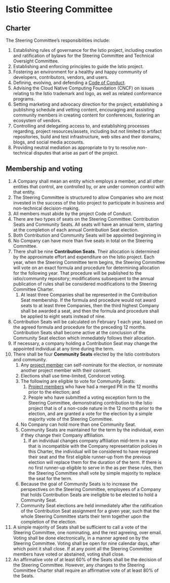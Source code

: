 # Istio Steering Committee

## Charter

The Steering Committee’s responsibilities include:

1. Establishing rules of governance for the Istio project, including creation
and ratification of bylaws for the Steering Committee and Technical Oversight
Committee.
1. Establishing and enforcing principles to guide the Istio project.
1. Fostering an environment for a healthy and happy community of developers,
contributors, vendors, and users.
1. Defining, evolving, and defending a
[Code of Conduct](../CONTRIBUTING.md#code-of-conduct).
1. Advising the Cloud Native Computing Foundation (CNCF) on issues relating 
to the Istio trademark and logo, as well as related conformance programs.
1. Setting marketing and advocacy direction for the project; establishing a
publishing schedule and vetting content, encouraging and assisting community
members in creating content for conferences, fostering an ecosystem of vendors.
1. Controlling and delegating access to, and establishing processes regarding,
project resources/assets, including but not limited to artifact repositories,
build and test infrastructure, web sites and their domains, blogs, and social
media accounts.
1. Providing neutral mediation as appropriate to try to resolve non-technical
disputes that arise as part of the project.

## Membership and voting

1. A Company shall mean an entity which employs a member, and all other
entities that control, are controlled by, or are under common control with that
entity.
1. The Steering Committee is structured to allow Companies who are most
invested in the success of the Istio project to participate in business and
non-technical decision-making.
1. All members must abide by the project Code of Conduct.
1. There are two types of seats on the Steering Committee: Contribution Seats
and Community Seats. All seats will have an annual term, starting at the
completion of each annual Contribution Seat election.
1. Both Contribution and Community Seats will be appointed beginning in
1. No Company can have more than five seats in total on the Steering Committee.
1. There shall be nine **Contribution Seats**.  Their allocation is determined
by the approximate effort and expenditure on the Istio project. Each year, when
the Steering Committee term begins, the Steering Committee will vote on an 
exact formula and procedure for determining allocation for the following year.
That procedure will be published to the istio/community repository;
modifications subsequent to the annual publication of rules shall be considered
modifications to the Steering Committee Charter.
    1. At least three Companies shall be represented in the Contribution Seat
    membership. If the formula and procedure would not award seats to at least
    three Companies, then the third highest Company shall be awarded a seat,
    and then the formula and procedure shall be applied to eight seats instead
    of nine.
1. Contribution Seats will be calculated on February 1 each year, based on the
agreed formula and procedure for the preceding 12 months. Contribution Seats
shall become active at the conclusion of the Community Seat election which
immediately follows their allocation.
1. If necessary, a company holding a Contribution Seat may change the appointed
individual at any time during the term.
1. There shall be four **Community Seats** elected by the Istio contributors
and community.
    1. Any [project member](../ROLES.md#member) can self-nominate for the
    election, or nominate another project member with their consent.
    1. Elections shall use time-limited, Condorcet voting.
    1. The following are eligible to vote for Community Seats:
        1. [Project members](../ROLES.md#member) who have had a merged PR in
        the 12 months prior to the election; and
        1. People who have submitted a voting exception form to the
        Steering Committee, demonstrating contribution to the Istio project
        that is of a non-code nature in the 12 months prior to the election,
        and are granted a vote for the election by a simple majority vote of
        the Steering Committee.
    1. No Company can hold more than one Community Seat.
    1. Community Seats are maintained for the term by the individual, even
    if they change their Company affiliation.
        1. If an individual changes company affiliation mid-term in a way
        that is incompatible with the Company representation policies in
        this Charter, the individual will be considered to have resigned
        their seat and the first eligible runner-up from the previous
        election will replace them for the duration of the term. If there
        is no first runner-up eligible to serve in the as per these rules,
        then the Steering Committee shall vote by simple majority to replace
        the seat for the term.
    1. Because the goal of Community Seats is to increase the perspectives on
    the Steering Committee, employees of a Company that holds Contribution
    Seats are ineligible to be elected to hold a Community Seat.
    1. Community Seat elections are held immediately after the ratification
    of the Contribution Seat assignment for a given year, such that the whole
    Steering Committee starts their term together upon the completion of the
    election.
1. A simple majority of Seats shall be sufficient to call a vote of the
Steering Committee, one nominating, and the rest agreeing, over email. Voting
shall be done electronically, in a manner agreed on by the Steering Committee.
Voting shall be open for nine calendar days, after which point it shall close.
If at any point all the Steering Committee members have voted or abstained,
voting shall close.
1. An affirmative vote of at least 60% of the Seats shall be the decision of
the Steering Committee. However, any changes to the Steering Committee Charter
shall require an affirmative vote of at least 80% of the Seats.
